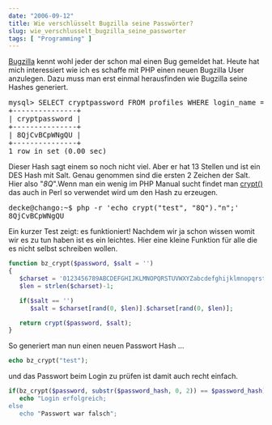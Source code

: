 ```yaml
---
date: "2006-09-12"
title: Wie verschlüsselt Bugzilla seine Passwörter?
slug: wie_verschlusselt_bugzilla_seine_passworter
tags: [ "Programming" ]
---
```


[Bugzilla](http://www.bugzilla.org/) kennt wohl jeder der schon mal einen Bug gemeldet hat. Heute hat mich interessiert wie ich es schaffe mit PHP einen neuen Bugzilla User anzulegen. Dazu muss man erst einmal herausfinden wie Bugzilla seine Hashes generiert. 

<pre>
mysql> SELECT cryptpassword FROM profiles WHERE login_name = "test";
+---------------+
| cryptpassword |
+---------------+
| 8QjCvBCpWNgQU |
+---------------+
1 row in set (0.00 sec)
</pre>

Dieser Hash sagt einem so noch nicht viel. Aber er hat 13 Stellen und ist ein DES Hash mit Salt. Genau genommen sind die ersten 2 Zeichen der Salt. Hier also "_8Q_".Wenn man ein wenig im PHP Manual sucht findet man [crypt()](http://at.php.net/manual/en/function.crypt.php) das auch in Perl so verwendet wird um den Hash zu erzeugen. 

<pre>
decke@chango:~$ php -r 'echo crypt("test", "8Q")."n";'
8QjCvBCpWNgQU
</pre>

Ein kurzer Test zeigt: es funktioniert! Nachdem wir ja schon wissen womit wir es zu tun haben ist es ein leichtes. Hier eine kleine Funktion für alle die es nicht selbst schreiben wollen. 

```php
function bz_crypt($password, $salt = '')
{
   $charset = '0123456789ABCDEFGHIJKLMNOPQRSTUVWXYZabcdefghijklmnopqrstuvwxyz./';
   $len = strlen($charset)-1; 

   if($salt == '')
      $salt = $charset[rand(0, $len)].$charset[rand(0, $len)]; 

   return crypt($password, $salt);
}
```

So generiert man nun einen neuen Passwort Hash ...

```php
echo bz_crypt("test");
```

und das Passwort beim Login zu prüfen ist damit auch recht einfach. 

```php
if(bz_crypt($password, substr($password_hash, 0, 2)) == $password_hash)
   echo "Login erfolgreich;
else
   echo "Passwort war falsch";
```

